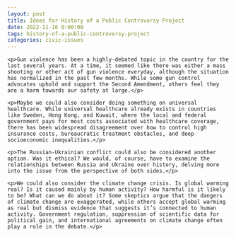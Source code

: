```yaml
---
layout: post
title: Ideas for History of a Public Controversy Project
date: 2022-11-16 0:00:00
tags: history-of-a-public-controversy-project
categories: civic-issues
---
```


<div>

    <p>Gun violence has been a highly-debated topic in the country for the last several years. At a time, it seemed like there was either a mass shooting or other act of gun violence everyday, although the situation has normalized in the past few months. While some gun control advocates uphold and support the Second Amendment, others feel they are a harm towards our safety at large.</p>

    <p>Maybe we could also consider doing something on universal healthcare. While universal healthcare already exists in countries like Sweden, Hong Kong, and Kuwait, where the local and federal government pays for most costs associated with healthcare coverage, there has been widespread disagreement over how to control high insurance costs, bureaucratic treatment obstacles, and deep socioeconomic inequalities.</p>

    <p>The Russian-Ukrainian conflict could also be considered another option. Was it ethical? We would, of course, have to examine the relationships between Russia and Ukraine over history, delving more into the issue from the perspective of both sides.</p>

    <p>We could also consider the climate change crisis. Is global warming real? Is it caused mainly by human activity? How harmful is it likely to be? What can we do about it? Some skeptics argue that the dangers of climate change are exaggerated, while others accept global warming as real but dismiss evidence that suggests it’s connected to human activity. Government regulation, suppression of scientific data for political gain, and international agreements on climate change often play a role in the debate.</p>

</div>

